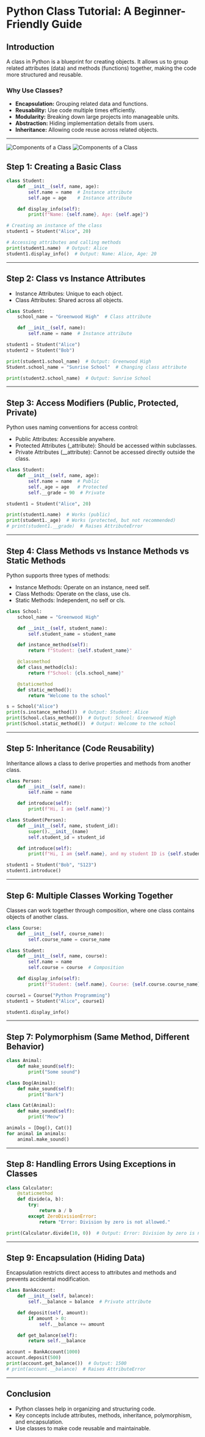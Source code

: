 # Python Class Tutorial: A Beginner-Friendly Guide

## Introduction

A class in Python is a blueprint for creating objects. It allows us to group related attributes (data) and methods (functions) together, making the code more structured and reusable.

### Why Use Classes?
- **Encapsulation:** Grouping related data and functions.
- **Reusability:** Use code multiple times efficiently.
- **Modularity:** Breaking down large projects into manageable units.
- **Abstraction:** Hiding implementation details from users.
- **Inheritance:** Allowing code reuse across related objects.

---

![Components of a Class](images/Class.png)
![Components of a Class](images/Class0.png)


## Step 1: Creating a Basic Class

```python
class Student:
    def __init__(self, name, age):
        self.name = name  # Instance attribute
        self.age = age    # Instance attribute

    def display_info(self):
        print(f"Name: {self.name}, Age: {self.age}")

# Creating an instance of the class
student1 = Student("Alice", 20)

# Accessing attributes and calling methods
print(student1.name)  # Output: Alice
student1.display_info()  # Output: Name: Alice, Age: 20
```
---

## Step 2: Class vs Instance Attributes
- Instance Attributes: Unique to each object.
- Class Attributes: Shared across all objects.

```python
class Student:
    school_name = "Greenwood High"  # Class attribute

    def __init__(self, name):
        self.name = name  # Instance attribute

student1 = Student("Alice")
student2 = Student("Bob")

print(student1.school_name)  # Output: Greenwood High
Student.school_name = "Sunrise School"  # Changing class attribute

print(student2.school_name)  # Output: Sunrise School
```
---
## Step 3: Access Modifiers (Public, Protected, Private)
Python uses naming conventions for access control:

- Public Attributes: Accessible anywhere.
- Protected Attributes (_attribute): Should be accessed within subclasses.
- Private Attributes (__attribute): Cannot be accessed directly outside the class.

```python
class Student:
    def __init__(self, name, age):
        self.name = name  # Public
        self._age = age   # Protected
        self.__grade = 90  # Private

student1 = Student("Alice", 20)

print(student1.name)  # Works (public)
print(student1._age)  # Works (protected, but not recommended)
# print(student1.__grade)  # Raises AttributeError
```
---
## Step 4: Class Methods vs Instance Methods vs Static Methods
Python supports three types of methods:

- Instance Methods: Operate on an instance, need self.
- Class Methods: Operate on the class, use cls.
- Static Methods: Independent, no self or cls.
```python
class School:
    school_name = "Greenwood High"

    def __init__(self, student_name):
        self.student_name = student_name

    def instance_method(self):
        return f"Student: {self.student_name}"

    @classmethod
    def class_method(cls):
        return f"School: {cls.school_name}"

    @staticmethod
    def static_method():
        return "Welcome to the school"

s = School("Alice")
print(s.instance_method())  # Output: Student: Alice
print(School.class_method())  # Output: School: Greenwood High
print(School.static_method())  # Output: Welcome to the school

```
---
## Step 5: Inheritance (Code Reusability)
Inheritance allows a class to derive properties and methods from another class.
```python
class Person:
    def __init__(self, name):
        self.name = name

    def introduce(self):
        print(f"Hi, I am {self.name}")

class Student(Person):
    def __init__(self, name, student_id):
        super().__init__(name)
        self.student_id = student_id

    def introduce(self):
        print(f"Hi, I am {self.name}, and my student ID is {self.student_id}")

student1 = Student("Bob", "S123")
student1.introduce()

```
---
## Step 6: Multiple Classes Working Together
Classes can work together through composition, where one class contains objects of another class.
```python
class Course:
    def __init__(self, course_name):
        self.course_name = course_name

class Student:
    def __init__(self, name, course):
        self.name = name
        self.course = course  # Composition

    def display_info(self):
        print(f"Student: {self.name}, Course: {self.course.course_name}")

course1 = Course("Python Programming")
student1 = Student("Alice", course1)

student1.display_info()
```
---
## Step 7: Polymorphism (Same Method, Different Behavior)

```python
class Animal:
    def make_sound(self):
        print("Some sound")

class Dog(Animal):
    def make_sound(self):
        print("Bark")

class Cat(Animal):
    def make_sound(self):
        print("Meow")

animals = [Dog(), Cat()]
for animal in animals:
    animal.make_sound()
```
---
## Step 8: Handling Errors Using Exceptions in Classes
```python
class Calculator:
    @staticmethod
    def divide(a, b):
        try:
            return a / b
        except ZeroDivisionError:
            return "Error: Division by zero is not allowed."

print(Calculator.divide(10, 0))  # Output: Error: Division by zero is not allowed.

```
---

## Step 9: Encapsulation (Hiding Data)
Encapsulation restricts direct access to attributes and methods and prevents accidental modification.
```python
class BankAccount:
    def __init__(self, balance):
        self.__balance = balance  # Private attribute

    def deposit(self, amount):
        if amount > 0:
            self.__balance += amount

    def get_balance(self):
        return self.__balance

account = BankAccount(1000)
account.deposit(500)
print(account.get_balance())  # Output: 1500
# print(account.__balance)  # Raises AttributeError

```
---
## Conclusion
- Python classes help in organizing and structuring code.
- Key concepts include attributes, methods, inheritance, polymorphism, and encapsulation.
- Use classes to make code reusable and maintainable.
